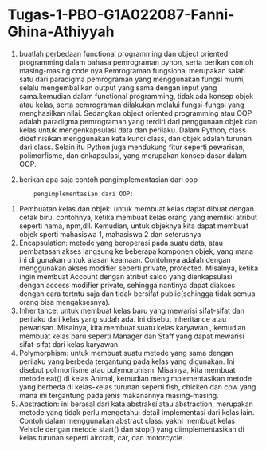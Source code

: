 # Tugas-1-PBO-G1A022087-Fanni-Ghina-Athiyyah
1. buatlah perbedaan functional programming dan object oriented programming dalam bahasa pemrograman pyhon, serta berikan contoh masing-masing code nya
Pemrograman fungsional merupakan salah satu dari paradigma pemrograman yang menggunakan fungsi murni, selalu mengembalikan output yang sama dengan input yang sama.kemudian dalam functional programming, tidak ada konsep objek atau kelas, serta pemrograman dilakukan melalui fungsi-fungsi yang menghasilkan nilai. Sedangkan  object oriented programming atau OOP adalah paradigma pemrograman yang terdiri dari  penggunaan objek dan kelas untuk mengenkapsulasi data dan perilaku. Dalam Python, class didefinisikan menggunakan kata kunci class, dan objek adalah turunan dari class. Selain itu Python juga mendukung fitur seperti pewarisan, polimorfisme, dan enkapsulasi, yang merupakan konsep dasar dalam OOP.

2. berikan apa saja contoh pengimplementasian dari oop
           
           pengimplementasian dari OOP:
 1)	Pembuatan kelas dan objek: untuk membuat kelas dapat dibuat dengan cetak biru. contohnya, ketika membuat kelas orang yang memiliki atribut seperti nama, npm,dll. Kemudian, untuk objeknya kita dapat membuat objek sperti mahasiswa 1, mahasiswa 2 dan seterusnya
 2)	Encapsulation: metode yang beroperasi pada suatu data, atau pembatasan akses langsung ke beberapa komponen objek, yang mana ini di gunakan untuk alasan keamaan. Contohnya adalah dengan menggunakan akses modifier seperti private, protected. Misalnya, ketika ingin membuat Account dengan atribut saldo yang dienkapsulasi dengan access modifier private, sehingga nantinya dapat diakses dengan cara tertntu saja dan tidak bersifat public(sehingga tidak semua orang bisa mengaksesnya).
 3)	Inheritance: untuk membuat kelas baru yang mewarisi sifat-sifat dan perilaku dari kelas yang sudah ada. Ini disebut inheritance atau pewarisan. Misalnya, kita membuat suatu kelas karyawan , kemudian membuat kelas baru seperti Manager dan Staff yang dapat mewarisi sifat-sifat dari kelas karyawan.
 4)	Polymorphism: untuk membuat suatu metode yang sama dengan perilaku yang berbeda tergantung pada kelas yang digunakan. Ini disebut polimorfisme atau polymorphism. Misalnya, kita membuat metode eat() di kelas Animal, kemudian mengimplementasikan metode yang berbeda di kelas-kelas turunan seperti fish, chicken dan cow yang mana ini tergantung pada jenis makanannya masing-masing. 
 5)	Abstraction: ini berasal dari kata abstraksi atau abstraction, merupakan metode yang tidak perlu mengetahui detail implementasi dari kelas lain. Contoh dalam menggunakan abstract class. yakni membuat kelas Vehicle dengan metode start() dan stop() yang diimplementasikan di kelas turunan seperti aircraft, car, dan motorcycle.
 
